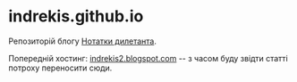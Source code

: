 # indrekis.github.io

Репозиторій блогу [Нотатки дилетанта](https://indrekis.github.io).

Попередній хостинг: [indrekis2.blogspot.com](https://indrekis2.blogspot.com/) -- з часом буду звідти статті потроху переносити сюди.

